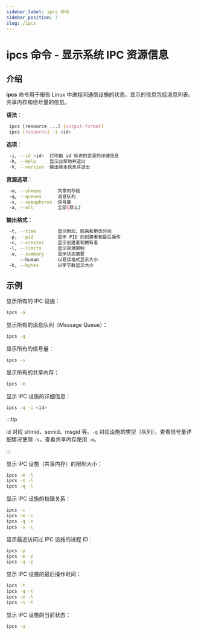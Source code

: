 ```yaml
---
sidebar_label: ipcs 命令
sidebar_position: 7
slug: /ipcs
---
```


# ipcs 命令 - 显示系统 IPC 资源信息



## 介绍

**ipcs** 命令用于报告 Linux 中进程间通信设施的状态，显示的信息包括消息列表、共享内存和信号量的信息。 

**语法**：

```bash
 ipcs [resource ...] [output-format]
 ipcs [resource] -i <id>
```

**选项**：

```bash
 -i, --id <id>  打印由 id 标识的资源的详细信息
 -h, --help     显示此帮助并退出
 -V, --version  输出版本信息并退出
```

**资源选项**：

```bash
 -m, --shmems      共享内存段
 -q, --queues      消息队列
 -s, --semaphores  信号量
 -a, --all         全部(默认)
```

**输出格式**：

```bash
 -t, --time        显示附加、脱离和更改时间
 -p, --pid         显示 PID 的创建者和最后操作
 -c, --creator     显示创建者和拥有者
 -l, --limits      显示资源限制
 -u, --summary     显示状态摘要
     --human       以易读格式显示大小
 -b, --bytes       以字节数显示大小
```



## 示例

显示所有的 IPC 设施：

```bash
ipcs -a
```

显示所有的消息队列（Message Queue）：

```bash
ipcs -q
```

显示所有的信号量：

```bash
ipcs -s
```

显示所有的共享内存：

```bash
ipcs -m
```

显示 IPC 设施的详细信息：

```bash
ipcs -q -i <id>
```

:::tip

id 对应 shmid、semid、msgid 等。`-q` 对应设施的类型（队列），查看信号量详细情况使用 `-s`，查看共享内存使用 `-m`。

:::

显示 IPC 设施（共享内存）的限制大小：

```bash
ipcs -m -l
ipcs -s -l
ipcs -q -l
```

显示 IPC 设施的权限关系：

```bash
ipcs -c
ipcs -m -c
ipcs -q -c
ipcs -s -c
```

显示最近访问过 IPC 设施的进程 ID：

```bash
ipcs -p
ipcs -m -p
ipcs -q -p
```

显示 IPC 设施的最后操作时间：

```bash
ipcs -t
ipcs -q -t
ipcs -m -t
ipcs -s -t
```

显示 IPC 设施的当前状态：

```bash
ipcs -u 
```

